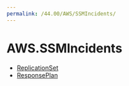 ```yaml
---
permalink: /44.00/AWS/SSMIncidents/
---
```


# AWS.SSMIncidents



* [ReplicationSet](ReplicationSet.md)
* [ResponsePlan](ResponsePlan.md)